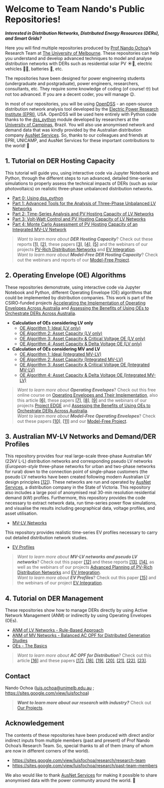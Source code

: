 # Welcome to Team Nando's Public Repositories!

***Interested in Distribution Networks, Distributed Energy Resources (DERs), and Smart Grids?***

Here you will find multiple repositories produced by [Prof Nando Ochoa](https://sites.google.com/view/luisfochoa)’s Research Team at [The University of Melbourne](https://electrical.eng.unimelb.edu.au/power-energy). These repositories can help you understand and develop advanced techniques to model and analyse distribution networks with DERs such as residential solar PV ☀️🏡, electric vehicles 🔌🚗, batteries 🔋, etc.

The repositories have been designed for power engineering students (undergraduate and postgraduate), power engineers, researchers, consultants, etc. They require some knowledge of coding (of course! 🤓) but not too advanced. If you are a decent coder, you will manage 😉.

In most of our repositories, you will be using [OpenDSS](https://www.epri.com/pages/sa/opendss) - an open-source distribution network analysis tool developed by the [Electric Power Research Institute (EPRI)](https://www.epri.com/), USA. OpenDSS will be used here entirely with Python code thanks to the [dss_python](https://github.com/dss-extensions/dss_python) module developed by researchers at the [University of Campinas](https://www.unicamp.br/unicamp/), Brazil. You will also use anonymised network and demand data that was kindly provided by the Australian distribution company [AusNet Services](https://www.ausnetservices.com.au/). So, thanks to our colleagues and friends at EPRI, UNICAMP, and AusNet Services for these important contributions to the world! 🙏

## 1. Tutorial on DER Hosting Capacity
This tutorial will guide you, using interactive code via Jupyter Notebook and Python, through the different steps to run advanced, detailed time-series simulations to properly assess the technical impacts of DERs (such as solar photovoltaics) on realistic three-phase unbalanced distribution networks.
- [Part 0: Using dss_python](https://github.com/Team-Nando/Tutorial-DERHostingCapacity-0-dss_python)
- [Part 1: Advanced Tools for the Analysis of Three-Phase Unbalanced LV Networks](https://github.com/Team-Nando/Tutorial-DERHostingCapacity-1-AdvancedTools_LV)
- [Part 2: Time-Series Analysis and PV Hosting Capacity of LV Networks](https://github.com/Team-Nando/Tutorial-DERHostingCapacity-2-TimeSeries_LV)
- [Part 3: Volt-Watt Control and PV Hosting Capacity of LV Networks](https://github.com/Team-Nando/Tutorial-DERHostingCapacity-3-VoltWatt_LV)
- [Part 4: Monte Carlo Assessment of PV Hosting Capacity of an Integrated MV-LV Network](https://github.com/Team-Nando/Tutorial-DERHostingCapacity-4-MonteCarlo_MV-LV)

> *Want to learn more about **DER Hosting Capacity***? Check out these reports [[1]](https://www.researchgate.net/publication/349312771_Deliverable_6_Consolidation_of_Findings_Final_Report), [[2]](https://www.researchgate.net/publication/360887067_Milestone_8_EV_Management_and_Time-of-Use_Tariff_Profiles), these papers [[3]](https://www.researchgate.net/publication/282539912_Probabilistic_impact_assessment_of_low_carbon_technologies_in_LV_distribution_systems), [[4]](https://www.researchgate.net/publication/362559464_Recommendations_for_the_Planning_of_PV-Rich_Distribution_Networks_An_Australian_Case_Study), [[5]](https://www.researchgate.net/publication/362243134_Assessing_the_EV_Hosting_Capacity_of_Australian_Urban_and_Rural_MV-LV_Networks) and the webinars of our projects [PV-Rich Distribution Networks](https://electrical.eng.unimelb.edu.au/power-energy/projects/project-edge) and [EV Integration](https://electrical.eng.unimelb.edu.au/power-energy/projects/ev-integration).<br>
> *Want to learn more about **Model-Free DER Hosting Capacity***? Check out the webinars and reports of our [Model-Free Project](https://electrical.eng.unimelb.edu.au/power-energy/projects/model-free-operating-envelopes).<br>

## 2. Operating Envelope (OE) Algorithms
These repositories demonstrate, using interactive code via Jupyter Notebook and Python, different Operating Envelope (OE) algorithms that could be implemented by distribution companies. This work is part of the CSIRO-funded projects [Accelerating the Implementation of Operating Envelopes Across Australia](https://electrical.eng.unimelb.edu.au/power-energy/projects/accelerating-the-implementation-of-operating-envelopes-across-australia) and [Assessing the Benefits of Using OEs to Orchestrate DERs Across Australia](https://electrical.eng.unimelb.edu.au/power-energy/projects/assessing-the-benefits-of-OEs-across-Australia).

- **Calculation of OEs considering LV only**
  - [OE Algorithm 1: Ideal (LV only)](https://github.com/Team-Nando/OE1-Ideal)
  - [OE Algorithm 2: Asset Capacity (LV only)](https://github.com/Team-Nando/OE2-Asset_Capacity)
  - [OE Algorithm 3: Asset Capacity & Critical Voltage OE (LV only)](https://github.com/Team-Nando/OE3-Asset_Capacity_Critical_V)
  - [OE Algorithm 4: Asset Capacity & Delta Voltage OE (LV only)](https://github.com/Team-Nando/OE4-Asset_Capacity_Delta_V)
- **Calculation of OEs considering MV and LV**
  - [OE Algorithm 1: Ideal (Integrated MV-LV)](https://github.com/Team-Nando/OE1-Ideal_Integrated_MV-LV_Calculation)
  - [OE Algorithm 2: Asset Capacity (Integrated MV-LV)](https://github.com/Team-Nando/OE2-Asset_Capacity_Integrated_MV-LV_Calculation)
  - [OE Algorithm 3: Asset Capacity & Critical Voltage OE (Integrated MV-LV)](https://github.com/Team-Nando/OE3-Asset_Capacity_Critical_V_Integrated_MV-LV_Calculation)
  - [OE Algorithm 4: Asset Capacity & Delta Voltage OE (Integrated MV-LV)](https://github.com/Team-Nando/OE4-Asset_Capacity_Delta_V_Integrated_MV-LV_Calculation)

> *Want to learn more about **Operating Envelopes***? Check out this free online course on [Operating Envelopes and Their Implementation](https://electrical.eng.unimelb.edu.au/power-energy/courses), also this article [[6]](https://www.nxtbook.com/nxtbooks/pes/powerenergy_070821/index.php#/p/52), these papers [[7]](https://www.researchgate.net/publication/351196031_Ensuring_Distribution_Network_Integrity_Using_Dynamic_Operating_Limits_for_Prosumers), [[8]](https://www.researchgate.net/publication/361412635_Using_OPF-Based_Operating_Envelopes_to_Facilitate_Residential_DER_Services), [[9]](https://www.researchgate.net/publication/371686444_Assessing_the_Pros_and_Cons_of_Different_Operating_Envelope_Implementations_Across_Australia) and the webinars of our projects [Project EDGE](https://electrical.eng.unimelb.edu.au/power-energy/projects/project-edge) and [Assessing the Benefits of Using OEs to Orchestrate DERs Across Australia](https://electrical.eng.unimelb.edu.au/power-energy/projects/assessing-the-benefits-of-OEs-across-Australia).<br>
> *Want to learn more about **Model-Free Operating Envelopes***? Check out these papers [[10]](https://www.researchgate.net/publication/366030346_Electrical_Model-Free_Voltage_Calculations_Using_Neural_Networks_and_Smart_Meter_Data), [[11]](https://www.researchgate.net/publication/373990780_From_Model-Driven_to_Model-Free_Comparisons_using_Real_Smart_Meter_Data_and_Real_Distribution_Network_from_Australia_Study) and our [Model-Free Project](https://electrical.eng.unimelb.edu.au/power-energy/projects/model-free-operating-envelopes).<br>

## 3. Australian MV-LV Networks and Demand/DER Profiles
This repository provides four real large-scale three-phase Australian MV (22kV L-L) distribution networks and corresponding pseudo LV networks (_European-style_ three-phase networks for urban and two-phase networks for rural) down to the connection point of single-phase customers (the pseudo LV networks have been created following modern Australian LV design principles [[12]](https://www.researchgate.net/publication/344346531_On_the_role_of_integrated_MV-LV_network_modelling_in_DER_studies)). These networks are run and operated by [AusNet Services](https://www.ausnetservices.com.au/), a distribution company in the State of Victoria. This repository also includes a large pool of anonymised real 30-min resolution residential demand (kW) profiles. Furthermore, this repository provides the code necessary to extract network data, run time-series power flow simulations, and visualise the results including geographical data, voltage profiles, and asset utilisation.

- [MV-LV Networks](https://github.com/Team-Nando/MV-LV-Networks)

This repository provides realistic time-series EV profiles necessary to carry out detailed distribution network studies.
- [EV Profiles](https://github.com/Team-Nando/EV-Demand-Profiles)

> *Want to learn more about **MV-LV networks and pseudo LV networks***? Check out this paper [[12]](https://www.researchgate.net/publication/344346531_On_the_role_of_integrated_MV-LV_network_modelling_in_DER_studies) and these reports [[13]](https://www.researchgate.net/publication/334458042_Deliverable_1_HV-LV_modelling_of_selected_HV_feeders), [[14]](https://www.researchgate.net/publication/354907164_Milestone_6_Network_Modelling_and_EV_Impact_Assessment), as well as the webinars of our projects [Advanced Planning of PV-Rich Distribution Networks](https://electrical.eng.unimelb.edu.au/power-energy/projects/pv-rich-distribution-networks) and [EV Integration](https://electrical.eng.unimelb.edu.au/power-energy/projects/ev-integration).<br>
> *Want to learn more about **EV Profiles***? Check out this paper [[15]](https://www.researchgate.net/publication/360936789_Producing_Realistic_EV_Demand_Profiles_for_Distribution_Network_Studies) and the webinars of our project [EV Integration](https://electrical.eng.unimelb.edu.au/power-energy/projects/ev-integration).<br>

## 4. Tutorial on DER Management
These repositories show how to manage DERs directly by using Active Network Management (ANM) or indirectly by using Operating Envelopes (OEs).
- [ANM of LV Networks - Rule-Based Approach](https://github.com/Team-Nando/ANM-of-LV-Networks-Rule-Based-Approach)
- [ANM of MV Networks - Balanced AC OPF for Distributed Generation Studies](https://github.com/Team-Nando/Balanced-AC-OPF-for-DG-Studies)
- [OEs - The Basics](https://github.com/Team-Nando/OEs-The-Basics)

> *Want to learn more about **AC OPF for Distribution***? Check out this article [[16]](https://www.nxtbook.com/nxtbooks/pes/powerenergy_010220/index.php#/p/62) and these papers [[17]](https://www.researchgate.net/publication/224082932_Network_distributed_generation_capacity_analysis_using_OPF_with_voltage_step_constraints), [[18]](https://www.researchgate.net/publication/313344969_AC_OPF_for_smart_distribution_networks_An_efficient_and_robust_quadratic_approach), [[19]](https://www.researchgate.net/publication/340239922_On_the_Fairness_of_PV_Curtailment_Schemes_in_Residential_Distribution_Networks), [[20]](https://www.researchgate.net/publication/348676876_On_the_Implementation_of_OPF-Based_Setpoints_for_Active_Distribution_Networks), [[21]](https://www.researchgate.net/publication/336361185_Implementable_Three-Phase_OPF_Formulations_for_MV-LV_Distribution_Networks_MILP_and_MIQCP), [[22]](https://www.researchgate.net/publication/361412635_Using_OPF-Based_Operating_Envelopes_to_Facilitate_Residential_DER_Services), [[23]](https://www.researchgate.net/publication/346220786_Exploring_the_Use_of_an_ADMM-Based_Three-Phase_AC_OPF_in_PV-Rich_MV-LV_Networks).<br>

## Contact
Nando Ochoa (luis.ochoa@unimelb.edu.au ; https://sites.google.com/view/luisfochoa)
> ***Want to learn more about our research with industry?*** Check out [Our Projects](https://electrical.eng.unimelb.edu.au/power-energy/projects).<br>

## Acknowledgement
The contents of these repositories have been produced with direct and/or indirect inputs from multiple members (past and present) of Prof Nando Ochoa’s Research Team. So, special thanks to all of them (many of whom are now in different corners of the world).<br>
* https://sites.google.com/view/luisfochoa/research/research-team
* https://sites.google.com/view/luisfochoa/research/past-team-members
  
We also would like to thank [AusNet Services](https://www.ausnetservices.com.au/) for making it possible to share anonymised data with the power community around the world. 🙏
<!--
🧙 Remember, you can do mighty things with the power of [Markdown](https://docs.github.com/github/writing-on-github/getting-started-with-writing-and-formatting-on-github/basic-writing-and-formatting-syntax)
-->
